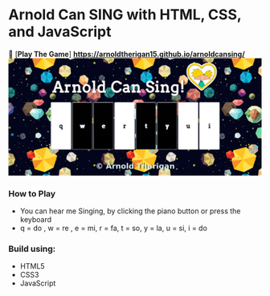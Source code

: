# Arnold Can SING with HTML, CSS, and JavaScript


:musical_keyboard: [**Play The Game**] **https://arnoldtherigan15.github.io/arnoldcansing/**
![alt text](https://github.com/arnoldtherigan15/arnoldcansing/blob/master/images/Screenshot_2019-08-30%20Arnold%20Can%20Sing%20.png)

### How to Play
- You can hear me Singing, by clicking the piano button or press the keyboard
- q = do , w = re , e = mi, r = fa, t = so, y = la, u = si, i = do



### Build using:
- HTML5
- CSS3
- JavaScript


